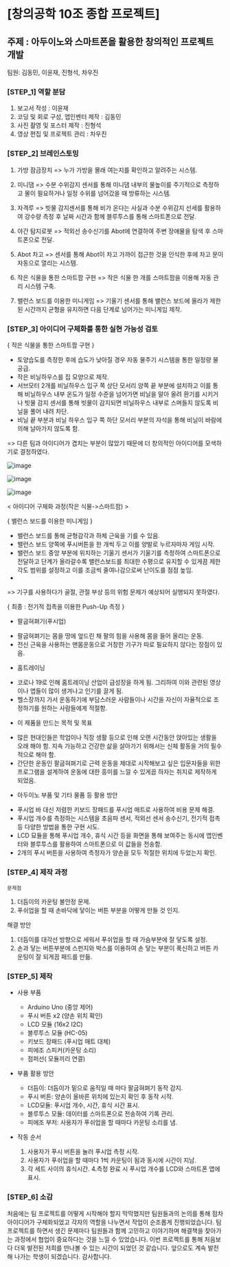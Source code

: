 # [창의공학 10조 종합 프로젝트] 
## 주제 : 아두이노와 스마트폰을 활용한 창의적인 프로젝트 개발

팀원: 김동민, 이윤재, 진형석, 차우진

### [STEP_1] 역할 분담

1. 보고서 작성 : 이윤재 
2. 코딩 및 회로 구성, 앱인벤터 제작 : 김동민
3. 사진 촬영 및 포스터 제작 : 진형석
4. 영상 편집 및 프로젝트 관리 : 차우진




### [STEP_2] 브레인스토밍

1. 가방 잠금장치 => 누가 가방을 몰래 여는지를 확인하고 알려주는 시스템.

2. 미니댐 => 수분 수위감지 센서를 통해 미니댐 내부의 물높이를 주기적으로 측정하고 물이 필요하거나 일정 수위를 넘어갔을 때 방류하는 시스템.

3. 자격루 => 빗물 감지센서를 통해 비가 온다는 사실과 수분 수위감지 선세를 활용하여 강수량 측정 후 날짜 시간과 함께 블루투스를 통해 스마트폰으로 전달. 

4. 야간 탐지로봇 => 적외선 송수신기를 Abot에 연결하여 주변 장애물을 탐색 후 스마트폰으로 전달.

5. Abot 차고 => 센서를 통해 Abot이 차고 가까이 접근한 것을 인식한 후에 차고 문이 자동으로 열리는 시스템.

6. 작은 식물을 통한 스마트팜 구현 => 작은 식물 한 개를 스마트팜을 이용해 자동 관리 시스템 구축.

7. 밸런스 보드를 이용한 미니게임 => 기울기 센서를 통해 밸런스 보드에 올라가 제한된 시간까지 균형을 유지하면 다음 단계로 넘어가는 미니게임 제작.






### [STEP_3] 아이디어 구체화를 통한 실현 가능성 검토


{ 작은 식물을 통한 스마트팜 구현 }

- 토양습도를 측정한 후에 습도가 낮아질 경우 자동 물주기 시스템을 통한 일정량 물 공급.
- 작은 비닐하우스를 집 모양으로 제작.
- 서브모터 2개를 비닐하우스 입구 쪽 상단 모서리 양쪽 끝 부분에 설치하고 이를 통해 비닐하우스 내부 온도가 일정 수준을 넘어가면 비닐을 말아 올려 환기를 시키거나 빗물 감지 센서를 통해 빗물이 감지되면 비닐하우스 내부로 스며들지 않도록 비닐을 풀어 내려 차단.
- 비닐 끝 부분과 비닐 하우스 입구 쪽 하단 모서리 부분의 자석을 통해 비닐이 바람에 의해 날아가지 않도록 함.

=> 다른 팀과 아이디어가 겹치는 부분이 많았기 때문에 더 창의적인 아이디어를 모색하기로 결정하였다.

![image](https://github.com/user-attachments/assets/27dd138e-121d-41e7-ae4c-77d2d22100ed)

![image](https://github.com/user-attachments/assets/30d57ce1-6527-4cae-8b13-d98dcdb6cb9b)

![image](https://github.com/user-attachments/assets/ced82651-95d4-430e-b214-9b156bbf6856)

< 아이디어 구체화 과정(작은 식물->스마트팜) >



{ 밸런스 보드를 이용한 미니게임 }

- 밸런스 보드를 통해 균형감각과 하체 근육을 기를 수 있음.
- 밸런스 보드 양쪽에 푸시버튼을 한 개씩 두고 이를 양발로 누르자마자 게임 시작.
- 밸런스 보드 중앙 부분에 위치하는 기울기 센서가 기울기를 측정하여 스마트폰으로 전달하고 단계가 올라갈수록 밸런스보드를 최대한 수평으로 유지할 수 있게끔 제한 각도 범위를 설정하고 이를 조금씩 줄여나감으로써 난이도를 점점 높임.
- 
=> 기구를 사용하다가 골절, 관절 부상 등의 위험 문제가 예상되어 실행되지 못하였다.


{ 최종 : 전기적 접촉을 이용한 Push-Up 측정 }

* 팔굽혀펴기(푸시업)

- 팔굽혀펴기는 몸을 땅에 엎드린 채 팔의 힘을 사용해 몸을 들어 올리는 운동.
- 전신 근육을 사용하는 맨몸운동으로 거창한 기구가 따로 필요하지 않다는 장점이 있음.

* 홈트레이닝

- 코로나 19로 인해 홈트레이닝 산업이 급성장을 하게 됨. 그리하여 이와 관련된 영상이나 앱들이 많이 생겨나고 인기를 끌게 됨. 
- 헬스장까지 가서 운동하기에 부담스러운 사람들이나 시간을 자신이 자율적으로 조정하기를 원하는 사람들에게 적절함. 

* 이 제품을 만드는 목적 및 목표

- 많은 현대인들은 학업이나 직장 생활 등으로 인해 오랜 시간동안 앉아있는 생활을 오래 해야 함. 지속 가능하고 건강한 삶을 살아가기 위해서는 신체 활동을 거의 필수적으로 해야 함.
- 간단한 운동인 팔굽혀펴기로 근력 운동을 제대로 시작해보고 싶은 입문자들을 위한 프로그램을 설계하여 운동에 대한 흥미를 느낄 수 있게끔 하자는 취지로 제작하게 되었음.

* 아두이노 부품 및 기타 물품 등 활용 방안

- 푸시업 바 대신 저렴한 키보드 장패드를 푸시업 매트로 사용하여 비용 문제 해결.
- 푸시업 개수를 측정하는 시스템을 초음파 센서, 적외선 센서 송수신기, 전기적 접촉 등 다양한 방법을 통한 구현 시도.
- LCD 묘듈을 통해 푸시업 개수, 휴식 시간 등을 화면을 통해 보여주는 동시에 앱인벤터와 블루투스를 활용하여 스마트폰으로 이 값들을 전송함.
- 2개의 푸시 버튼을 사용하여 측정자가 양손을 모두 적절한 위치에 두었는지 확인.





### [STEP_4] 제작 과정
	문제점
1. 더듬이의 카운팅 불안정 문제.
2. 푸쉬업을 할 때 손바닥에 닿이는 버튼 부분을 어떻게 만들 것 인지.

  해결 방안
1. 더듬이를 대각선 방향으로 세워서 푸쉬업을 할 때 가슴부분에 잘 닿도록     설정.
2. 손과 닿는 버튼부분에 스펀지와 박스를 이용하여 손 닿는 부분이 푹신하고     버튼 카운팅이 잘 되게끔 패드를 만듦. 





### [STEP_5] 제작


- 사용 부품
	- Arduino Uno (중앙 제어)
	- 푸시 버튼 x2 (양손 위치 확인)
	- LCD 모듈 (16x2 I2C)
	- 블루투스 모듈 (HC-05)
	- 키보드 장패드 (푸시업 매트 대체)
	- 피에조 스피커(카운팅 소리)
	- 점퍼선( 모듈끼리 연결)

- 부품 활용 방안
	- 더듬이: 더듬이가 밑으로 움직일 때 마다 팔굽혀펴기 동작 감지.
	- 푸시 버튼: 양손이 올바른 위치에 있는지 확인 후 동작 시작.
	- LCD모듈: 푸시업 개수, 시간, 휴식 시간 표시.
	- 블루투스 모듈: 데이터를 스마트폰으로 전송하여 기록 관리.
	- 피에조 부저: 사용자가 푸쉬업을 할 때마다 카운팅 소리를 냄.

- 작동 순서 
	1. 사용자가 푸시 버튼을 눌러 푸시업 측정 시작.
	2. 사용자가 푸쉬업을 할 때마다 1씩 카운팅이 됨과 동시에 시간이 지남.
	3. 각 세트 사이의 휴식시간.
	4.측정 완료 시 푸시업 개수를 LCD와 스마트폰 앱에 표시.





### [STEP_6] 소감
처음에는 팀 프로젝트를 어떻게 시작해야 할지 막막했지만 팀원들과의 논의를 통해 점차 아이디어가 구체화되었고 각자의 역할을 나누면서 작업이 순조롭게 진행되었습니다. 
팀 프로젝트를 하면서 생긴 문제마다 팀원들과 함께 고민하고 이야기하며 해결책을 찾아가는 과정에서 협업이 중요하다는 것을 느낄 수 있었습니다.
이번 프로젝트를 통해 처음보다 더욱 발전된 저희를 만나볼 수 있는 시간이 되었던 것 같습니다. 앞으로도 계속 발전해 나가는 학생이 되겠습니다. 감사합니다.
